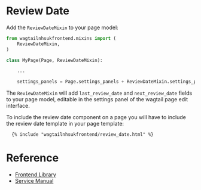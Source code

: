 # Review Date

Add the `ReviewDateMixin` to your page model:
```py
from wagtailnhsukfrontend.mixins import (
    ReviewDateMixin,
)

class MyPage(Page, ReviewDateMixin):

    ...

    settings_panels = Page.settings_panels + ReviewDateMixin.settings_panels
```

The `ReviewDateMixin` will add `last_review_date` and `next_review_date` fields to your page model,
editable in the settings panel of the wagtail page edit interface.

To include the review date component on a page you will have to include the review date template in your page template:
```django
  {% include "wagtailnhsukfrontend/review_date.html" %}
```

# Reference

* [Frontend Library](https://github.com/nhsuk/nhsuk-frontend/tree/master/packages/components/review-date)  
* [Service Manual](https://beta.nhs.uk/service-manual/styles-components-patterns/review-date)
